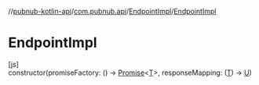 //[pubnub-kotlin-api](../../../index.md)/[com.pubnub.api](../index.md)/[EndpointImpl](index.md)/[EndpointImpl](-endpoint-impl.md)

# EndpointImpl

[js]\
constructor(promiseFactory: () -&gt; [Promise](https://kotlinlang.org/api/latest/jvm/stdlib/kotlin-stdlib/kotlin.js/-promise/index.html)&lt;[T](index.md)&gt;, responseMapping: ([T](index.md)) -&gt; [U](index.md))
